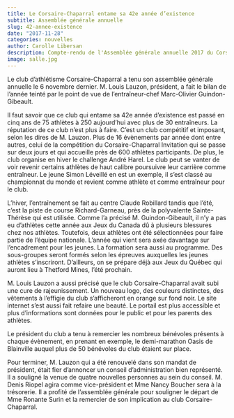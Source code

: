 ```yaml
---
title: Le Corsaire-Chaparral entame sa 42e année d’existence
subtitle: Assemblée générale annuelle
slug: 42-annee-existence
date: "2017-11-28"
categories: nouvelles
author: Carolle Libersan
description: Compte-rendu de l'Assemblée générale annuelle 2017 du Corsaire-Chaparral.
image: salle.jpg
---
```


Le club d’athlétisme Corsaire-Chaparral a tenu son assemblée générale annuelle le 6 novembre dernier. M. Louis Lauzon, président, a fait le bilan de l’année teinté par le point de vue de l’entraîneur-chef Marc-Olivier Guindon-Gibeault.

Il faut savoir que ce club qui entame sa 42e année d’existence est passé en cinq ans de 75 athlètes à 250 aujourd’hui avec plus de 30 entraîneurs. La réputation de ce club n’est plus à faire. C’est un club compétitif et imposant, selon les dires de M. Lauzon. Plus de 16 évènements par année dont entre autres, celui de la compétition du Corsaire-Chaparral Invitation qui se passe sur deux jours et qui accueille près de 600 athlètes participants. De plus, le club organise en hiver le challenge André Harel. Le club peut se vanter de voir revenir certains athlètes de haut calibre poursuivre leur carrière comme entraîneur. Le jeune Simon Léveillé en est un exemple, il s’est classé au championnat du monde et revient comme athlète et comme entraîneur pour le club.

L’hiver, l’entraînement se fait au centre Claude Robillard tandis que l’été, c’est la piste de course Richard-Garneau, près de la polyvalente Sainte-Thérèse qui est utilisée. Comme l’a précisé M. Guindon-Gibeault, il n’y a pas eu d’athlètes cette année aux Jeux du Canada dû à plusieurs blessures chez nos athlètes. Toutefois, deux athlètes ont été sélectionnées pour faire partie de l’équipe nationale. L’année qui vient sera axée davantage sur l’encadrement pour les jeunes. La formation sera aussi au programme. Des sous-groupes seront formés selon les épreuves auxquelles les jeunes athlètes s’inscriront. D’ailleurs, on se prépare déjà aux Jeux du Québec qui auront lieu à Thetford Mines, l’été prochain.

M. Louis Lauzon a aussi précisé que le club Corsaire-Chaparral avait subi une cure de rajeunissement. Un nouveau logo, des couleurs distinctes, des vêtements à l’effigie du club s’afficheront en orange sur fond noir. Le site internet s’est aussi fait refaire une beauté. Le portail est plus accessible et plus d’informations sont données pour le public et pour les parents des athlètes. 

Le président du club a tenu à remercier les nombreux bénévoles présents à chaque évènement, en prenant en exemple, le demi-marathon Oasis de Blainville auquel plus de 50 bénévoles du club étaient sur place.

Pour terminer, M. Lauzon qui a été renouvelé dans son mandat de président, était fier d’annoncer un conseil d’administration bien représenté.  Il a souligné la venue de quatre nouvelles personnes au sein du conseil. M. Denis Riopel agira comme vice-président et Mme Nancy Boucher sera à la trésorerie. Il a profité de l’assemblée générale pour souligner le départ de Mme Ronante Surin et la remercier de son implication au club Corsaire-Chaparral.